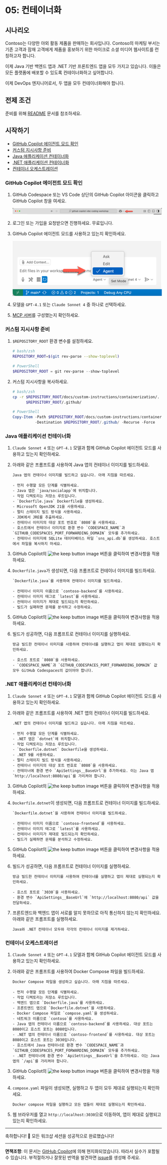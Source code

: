 # 05: 컨테이너화

## 시나리오

Contoso는 다양한 야외 활동 제품을 판매하는 회사입니다. Contoso의 마케팅 부서는 기존 고객과 잠재 고객에게 제품을 홍보하기 위한 마이크로 소셜 미디어 웹사이트를 런칭하고자 합니다.

이제 Java 기반 백엔드 앱과 .NET 기반 프론트엔드 앱을 모두 가지고 있습니다. 이들은 모든 플랫폼에 배포할 수 있도록 컨테이너화하고 싶어합니다.

이제 DevOps 엔지니어로서, 두 앱을 모두 컨테이너화해야 합니다.

## 전제 조건

준비를 위해 [README](../README.md) 문서를 참조하세요.

## 시작하기

- [GitHub Copilot 에이전트 모드 확인](#github-copilot-에이전트-모드-확인)
- [커스텀 지시사항 준비](#커스텀-지시사항-준비)
- [Java 애플리케이션 컨테이너화](#java-애플리케이션-컨테이너화)
- [.NET 애플리케이션 컨테이너화](#net-애플리케이션-컨테이너화)
- [컨테이너 오케스트레이션](#컨테이너-오케스트레이션)

### GitHub Copilot 에이전트 모드 확인

1. GitHub Codespace 또는 VS Code 상단의 GitHub Copilot 아이콘을 클릭하고 GitHub Copilot 창을 여세요.

   ![Open GitHub Copilot Chat](../../../docs/images/setup-02.png)

1. 로그인 또는 가입을 요청받으면 진행하세요. 무료입니다.
1. GitHub Copilot 에이전트 모드를 사용하고 있는지 확인하세요.

   ![GitHub Copilot Agent Mode](../../../docs/images/setup-03.png)

1. 모델을 `GPT-4.1` 또는 `Claude Sonnet 4` 중 하나로 선택하세요.
1. [MCP 서버](./00-setup.md#mcp-서버-설정)를 구성했는지 확인하세요.

### 커스텀 지시사항 준비

1. `$REPOSITORY_ROOT` 환경 변수를 설정하세요.

   ```bash
   # bash/zsh
   REPOSITORY_ROOT=$(git rev-parse --show-toplevel)
   ```

   ```powershell
   # PowerShell
   $REPOSITORY_ROOT = git rev-parse --show-toplevel
   ```

1. 커스텀 지시사항을 복사하세요.

    ```bash
    # bash/zsh
    cp -r $REPOSITORY_ROOT/docs/custom-instructions/containerization/. \
          $REPOSITORY_ROOT/.github/
    ```

    ```powershell
    # PowerShell
    Copy-Item -Path $REPOSITORY_ROOT/docs/custom-instructions/containerization/* `
              -Destination $REPOSITORY_ROOT/.github/ -Recurse -Force
    ```

### Java 애플리케이션 컨테이너화

1. `Claude Sonnet 4` 또는 `GPT-4.1` 모델과 함께 GitHub Copilot 에이전트 모드를 사용하고 있는지 확인하세요.
1. 아래와 같은 프롬프트를 사용하여 Java 앱의 컨테이너 이미지를 빌드하세요.

    ```text
    Java 앱의 컨테이너 이미지를 빌드하고 싶습니다. 아래 지침을 따르세요.

    - 먼저 수행할 모든 단계를 식별하세요.
    - Java 앱은 `java/socialapp`에 위치합니다.
    - 작업 디렉토리는 저장소 루트입니다.
    - `Dockerfile.java` Dockerfile을 생성하세요.
    - Microsoft OpenJDK 21을 사용하세요.
    - 멀티 스테이지 빌드 방식을 사용하세요.
    - JDK에서 JRE를 추출하세요.
    - 컨테이너 이미지의 대상 포트 번호로 `8080`을 사용하세요.
    - 호스트에서 컨테이너 이미지로 환경 변수 `CODESPACE_NAME`과 `GITHUB_CODESPACES_PORT_FORWARDING_DOMAIN` 모두를 추가하세요.
    - 컨테이너 이미지에 SQLite 데이터베이스 파일 `sns_api.db`를 생성하세요. 호스트에서 파일을 복사하지 마세요.
    ```

1. GitHub Copilot의 ![the keep button image](https://img.shields.io/badge/keep-blue) 버튼을 클릭하여 변경사항을 적용하세요.

1. `Dockerfile.java`가 생성되면, 다음 프롬프트로 컨테이너 이미지를 빌드하세요.

    ```text
    `Dockerfile.java`를 사용하여 컨테이너 이미지를 빌드하세요.

    - 컨테이너 이미지 이름으로 `contoso-backend`를 사용하세요.
    - 컨테이너 이미지 태그로 `latest`를 사용하세요.
    - 컨테이너 이미지가 제대로 빌드되는지 확인하세요.
    - 빌드가 실패하면 문제를 분석하고 수정하세요.
    ```

1. GitHub Copilot의 ![the keep button image](https://img.shields.io/badge/keep-blue) 버튼을 클릭하여 변경사항을 적용하세요.

1. 빌드가 성공하면, 다음 프롬프트로 컨테이너 이미지를 실행하세요.

    ```text
    방금 빌드한 컨테이너 이미지를 사용하여 컨테이너를 실행하고 앱이 제대로 실행되는지 확인하세요.
    
    - 호스트 포트로 `8080`을 사용하세요.
    - `CODESPACE_NAME`과 `GITHUB_CODESPACES_PORT_FORWARDING_DOMAIN` 값 모두 GitHub Codespaces의 값이어야 합니다.
    ```

### .NET 애플리케이션 컨테이너화

1. `Claude Sonnet 4` 또는 `GPT-4.1` 모델과 함께 GitHub Copilot 에이전트 모드를 사용하고 있는지 확인하세요.
1. 아래와 같은 프롬프트를 사용하여 .NET 앱의 컨테이너 이미지를 빌드하세요.

    ```text
    .NET 앱의 컨테이너 이미지를 빌드하고 싶습니다. 아래 지침을 따르세요.

    - 먼저 수행할 모든 단계를 식별하세요.
    - .NET 앱은 `dotnet`에 위치합니다.
    - 작업 디렉토리는 저장소 루트입니다.
    - `Dockerfile.dotnet` Dockerfile을 생성하세요.
    - .NET 9를 사용하세요.
    - 멀티 스테이지 빌드 방식을 사용하세요.
    - 컨테이너 이미지의 대상 포트 번호로 `8080`을 사용하세요.
    - 컨테이너에 환경 변수 `ApiSettings__BaseUrl`을 추가하세요. 이는 Java 앱 `http://localhost:8080/api`를 가리켜야 합니다.
    ```

1. GitHub Copilot의 ![the keep button image](https://img.shields.io/badge/keep-blue) 버튼을 클릭하여 변경사항을 적용하세요.

1. `Dockerfile.dotnet`이 생성되면, 다음 프롬프트로 컨테이너 이미지를 빌드하세요.

    ```text
    `Dockerfile.dotnet`을 사용하여 컨테이너 이미지를 빌드하세요.

    - 컨테이너 이미지 이름으로 `contoso-frontend`를 사용하세요.
    - 컨테이너 이미지 태그로 `latest`를 사용하세요.
    - 컨테이너 이미지가 제대로 빌드되는지 확인하세요.
    - 빌드가 실패하면 문제를 분석하고 수정하세요.
    ```

1. GitHub Copilot의 ![the keep button image](https://img.shields.io/badge/keep-blue) 버튼을 클릭하여 변경사항을 적용하세요.

1. 빌드가 성공하면, 다음 프롬프트로 컨테이너 이미지를 실행하세요.

    ```text
    방금 빌드한 컨테이너 이미지를 사용하여 컨테이너를 실행하고 앱이 제대로 실행되는지 확인하세요.
    
    - 호스트 포트로 `3030`을 사용하세요.
    - 환경 변수 `ApiSettings__BaseUrl`에 `http://localhost:8080/api` 값을 전달하세요.
    ```

1. 프론트엔드와 백엔드 앱이 서로를 알지 못하므로 아직 통신하지 않는지 확인하세요. 아래와 같은 프롬프트를 실행하세요.

    ```text
    Java와 .NET 컨테이너 모두와 각각의 컨테이너 이미지를 제거하세요.
    ```

### 컨테이너 오케스트레이션

1. `Claude Sonnet 4` 또는 `GPT-4.1` 모델과 함께 GitHub Copilot 에이전트 모드를 사용하고 있는지 확인하세요.
1. 아래와 같은 프롬프트를 사용하여 Docker Compose 파일을 빌드하세요.

    ```text
    Docker Compose 파일을 생성하고 싶습니다. 아래 지침을 따르세요.
    
    - 먼저 수행할 모든 단계를 식별하세요.
    - 작업 디렉토리는 저장소 루트입니다.
    - 백엔드 앱으로 `Dockerfile.java`를 사용하세요.
    - 프론트엔드 앱으로 `Dockerfile.dotnet`을 사용하세요.
    - Docker Compose 파일로 `compose.yaml`을 생성하세요.
    - 네트워크 이름으로 `contoso`를 사용하세요.
    - Java 앱의 컨테이너 이름으로 `contoso-backend`를 사용하세요. 대상 포트는 8080이고 호스트 포트는 8080입니다.
    - .NET 앱의 컨테이너 이름으로 `contoso-frontend`를 사용하세요. 대상 포트는 8080이고 호스트 포트는 3030입니다.
    - 호스트에서 Java 컨테이너로 환경 변수 `CODESPACE_NAME`과 `GITHUB_CODESPACES_PORT_FORWARDING_DOMAIN` 모두를 추가하세요.
    - .NET 컨테이너에 환경 변수 `ApiSettings__BaseUrl`을 추가하세요. 이는 Java 앱의 `/api`를 가리켜야 합니다.
    ```

1. GitHub Copilot의 ![the keep button image](https://img.shields.io/badge/keep-blue) 버튼을 클릭하여 변경사항을 적용하세요.

1. `compose.yaml` 파일이 생성되면, 실행하고 두 앱이 모두 제대로 실행되는지 확인하세요.

    ```text
    Docker compose 파일을 실행하고 모든 앱들이 제대로 실행되는지 확인하세요.
    ```

1. 웹 브라우저를 열고 `http://localhost:3030`으로 이동하여, 앱이 제대로 실행되고 있는지 확인하세요.

---

축하합니다! 🎉 모든 워크샵 세션을 성공적으로 완료했습니다!

---

**면책조항**: 이 문서는 [GitHub Copilot](https://docs.github.com/copilot/about-github-copilot/what-is-github-copilot)에 의해 현지화되었습니다. 따라서 실수가 포함될 수 있습니다. 부적절하거나 잘못된 번역을 발견하면 [issue](https://github.com/microsoft/github-copilot-vibe-coding-workshop/issues/new)를 생성해 주세요.
